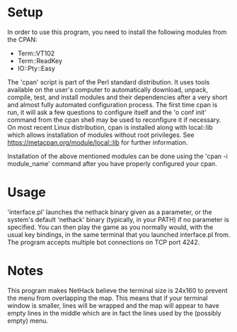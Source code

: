 # Setup 
In order to use this program, you need to install the following modules from
the CPAN:
* Term::VT102
* Term::ReadKey
* IO::Pty::Easy

The 'cpan' script is part of the Perl standard distribution. It uses tools available on the user's computer to automatically download, unpack, compile, test, and install modules and their dependencies after a very short and almost fully automated configuration process. The first time cpan is run, it will ask a few questions to configure itself and the 'o conf init' command from the cpan shell may be used to reconfigure it if necessary. On most recent Linux distribution, cpan is installed along with local::lib which allows installation of modules without root privileges. See https://metacpan.org/module/local::lib for further information.

Installation of the above mentioned modules can be done using the 'cpan -i module\_name' command after you have properly configured your cpan. 


# Usage

'interface.pl' launches the nethack binary given as a parameter, or the system's default 'nethack' binary (typically, in your PATH) if no parameter is specified. You can then play the game as you normally would, with the usual key bindings, in the same terminal that you launched interface.pl from. The program accepts multiple bot connections on TCP port 4242.

# Notes

This program makes NetHack believe the terminal size is 24x160 to prevent the menu from overlapping the map. This means that if your terminal window is smaller, lines will be wrapped and the map will appear to have empty lines in the middle which are in fact the lines used by the (possibly empty) menu.
